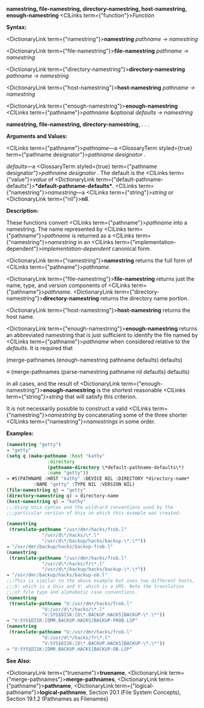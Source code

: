 **namestring, file-namestring, directory-namestring, host-namestring, enough-namestring** <ClLinks  term={"function"}><i>Function</i></ClLinks> 



**Syntax:** 



<DictionaryLink  term={"namestring"}><b>namestring</b></DictionaryLink> *pathname → namestring* 



<DictionaryLink  term={"file-namestring"}><b>file-namestring</b></DictionaryLink> *pathname → namestring* 



<DictionaryLink  term={"directory-namestring"}><b>directory-namestring</b></DictionaryLink> *pathname → namestring* 



<DictionaryLink  term={"host-namestring"}><b>host-namestring</b></DictionaryLink> *pathname → namestring* 



<DictionaryLink  term={"enough-namestring"}><b>enough-namestring</b></DictionaryLink> <ClLinks  term={"pathname"}><i>pathname</i></ClLinks> &amp;optional *defaults → namestring* 







 



 



**namestring, file-namestring, directory-namestring,** *. . .* 



**Arguments and Values:** 



<ClLinks  term={"pathname"}><i>pathname</i></ClLinks>—a <GlossaryTerm styled={true} term={"pathname designator"}><i>pathname designator</i></GlossaryTerm> . 



*defaults*—a <GlossaryTerm styled={true} term={"pathname designator"}><i>pathname designator</i></GlossaryTerm> . The default is the <ClLinks  term={"value"}><i>value</i></ClLinks> of <DictionaryLink  term={"default-pathname-defaults"}><b>\*default-pathname-defaults\*</b></DictionaryLink>. <ClLinks  term={"namestring"}><i>namestring</i></ClLinks>—a <ClLinks  term={"string"}><i>string</i></ClLinks> or <DictionaryLink  term={"nil"}><b>nil</b></DictionaryLink>. 



**Description:** 



These functions convert <ClLinks  term={"pathname"}><i>pathname</i></ClLinks> into a namestring. The name represented by <ClLinks  term={"pathname"}><i>pathname</i></ClLinks> is returned as a <ClLinks  term={"namestring"}><i>namestring</i></ClLinks> in an <ClLinks  term={"implementation-dependent"}><i>implementation-dependent</i></ClLinks> canonical form. 



<DictionaryLink  term={"namestring"}><b>namestring</b></DictionaryLink> returns the full form of <ClLinks  term={"pathname"}><i>pathname</i></ClLinks>. 



<DictionaryLink  term={"file-namestring"}><b>file-namestring</b></DictionaryLink> returns just the name, type, and version components of <ClLinks  term={"pathname"}><i>pathname</i></ClLinks>. <DictionaryLink  term={"directory-namestring"}><b>directory-namestring</b></DictionaryLink> returns the directory name portion. 



<DictionaryLink  term={"host-namestring"}><b>host-namestring</b></DictionaryLink> returns the host name. 



<DictionaryLink  term={"enough-namestring"}><b>enough-namestring</b></DictionaryLink> returns an abbreviated namestring that is just sufficient to identify the file named by <ClLinks  term={"pathname"}><i>pathname</i></ClLinks> when considered relative to the *defaults*. It is required that 



(merge-pathnames (enough-namestring pathname defaults) defaults) 



*≡* (merge-pathnames (parse-namestring pathname nil defaults) defaults) 



in all cases, and the result of <DictionaryLink  term={"enough-namestring"}><b>enough-namestring</b></DictionaryLink> is the shortest reasonable <ClLinks  term={"string"}><i>string</i></ClLinks> that will satisfy this criterion. 



It is not necessarily possible to construct a valid <ClLinks  term={"namestring"}><i>namestring</i></ClLinks> by concatenating some of the three shorter <ClLinks  term={"namestring"}><i>namestrings</i></ClLinks> in some order. 



**Examples:**
```lisp
(namestring "getty") 
→ "getty" 
(setq q (make-pathname :host "kathy" 
		       :directory 
		       (pathname-directory \*default-pathname-defaults\*) 
		       :name "getty")) 
→ #S(PATHNAME :HOST "kathy" :DEVICE NIL :DIRECTORY *directory-name* 
	      :NAME "getty" :TYPE NIL :VERSION NIL) 
(file-namestring q) → "getty" 
(directory-namestring q) → directory-name 
(host-namestring q) → "kathy" 
;;;Using Unix syntax and the wildcard conventions used by the 
;;;particular version of Unix on which this example was created: 

(namestring 
 (translate-pathname "/usr/dmr/hacks/frob.l" 
		     "/usr/d\*/hacks/\*.l" 
		     "/usr/d\*/backup/hacks/backup-\*.\*")) 
→ "/usr/dmr/backup/hacks/backup-frob.l" 
(namestring 
 (translate-pathname "/usr/dmr/hacks/frob.l" 
		     "/usr/d\*/hacks/fr\*.l" 
		     "/usr/d\*/backup/hacks/backup-\*.\*")) 
→ "/usr/dmr/backup/hacks/backup-ob.l" 
;;;This is similar to the above example but uses two different hosts, 
;;;U: which is a Unix and V: which is a VMS. Note the translation 
;;;of file type and alphabetic case conventions. 
(namestring 
 (translate-pathname "U:/usr/dmr/hacks/frob.l" 
		     "U:/usr/d\*/hacks/\*.l" 
		     "V:SYS$DISK:[D\*.BACKUP.HACKS]BACKUP-\*.\*")) 
→ "V:SYS$DISK:[DMR.BACKUP.HACKS]BACKUP-FROB.LSP" 
(namestring 
 (translate-pathname "U:/usr/dmr/hacks/frob.l" 
		     "U:/usr/d\*/hacks/fr\*.l" 
		     "V:SYS$DISK:[D\*.BACKUP.HACKS]BACKUP-\*.\*")) 
→ "V:SYS$DISK:[DMR.BACKUP.HACKS]BACKUP-OB.LSP" 
```
**See Also:** 



<DictionaryLink  term={"truename"}><b>truename</b></DictionaryLink>, <DictionaryLink  term={"merge-pathnames"}><b>merge-pathnames</b></DictionaryLink>, <DictionaryLink  term={"pathname"}><b>pathname</b></DictionaryLink>, <DictionaryLink  term={"logical-pathname"}><b>logical-pathname</b></DictionaryLink>, Section 20.1 (File System Concepts), Section 19.1.2 (Pathnames as Filenames) 



